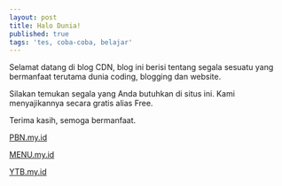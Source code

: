```yaml
---
layout: post
title: Halo Dunia!
published: true
tags: 'tes, coba-coba, belajar'
---
```

Selamat datang di blog CDN, blog ini berisi tentang segala sesuatu yang bermanfaat terutama dunia coding, blogging dan website.

Silakan temukan segala yang Anda butuhkan di situs ini. Kami menyajikannya secara gratis alias Free.

Terima kasih, semoga bermanfaat. 


[PBN.my.id](https://www.pbn.my.id)

[MENU.my.id](https://www.menu.my.id)

[YTB.my.id](https://www.ytb.my.id)
